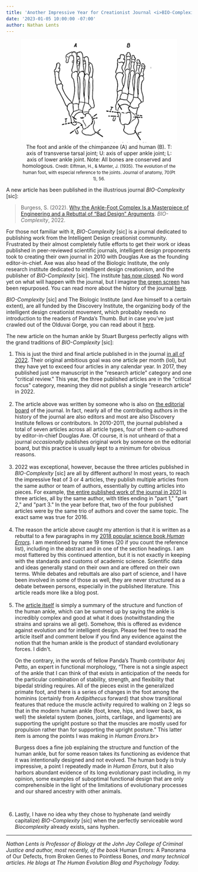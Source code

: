 ```yaml
---
title: 'Another Impressive Year for Creationist Journal <i>BIO-Complexity</i> [sic]'
date: '2023-01-05 10:00:00 -07:00'
author: Nathan Lents
---
```

<figure>
<img src="/uploads/2023/Lents_Evolution_Foot.jpg" alt="Lateral view of ankle" />
<figcaption><div align="center">The foot and ankle of the chimpanzee (A) and human (B). T: axis of transverse tarsal joint; U: axis of upper ankle joint; L: axis of lower ankle joint.  Note: All bones are conserved and homologous. <small>Credit: Elftman, H., & Manter, J. (1935). The evolution of the human foot, with especial reference to the joints. Journal of anatomy, 70(Pt 1), 56.</small></div></figcaption>
</figure>

A new article has been published in the illustrious journal <i>BIO-Complexity</i> [sic]:

<blockquote>Burgess, S. (2022). <a href="https://bio-complexity.org/ojs/index.php/main/article/view/BIO-C.2022.3">Why the Ankle-Foot Complex Is a Masterpiece of Engineering and a Rebuttal of “Bad Design” Arguments</a>. <i>BIO-Complexity</i>, 2022.</blockquote>


For those not familiar with it, <i>BIO-Complexity</i> [sic] is a journal dedicated to publishing work from the Intelligent Design creationist community. Frustrated by their almost completely futile efforts to get their work or ideas published in peer-reviewed scientific journals, intelligent design proponents took to creating their own journal in 2010 with Douglas Axe as the founding editor-in-chief. Axe was also head of the Biologic Institute, the only research institute dedicated to intelligent design creationism, and the publisher of <i>BIO-Complexity</i> [sic]. The institute <a href="https://pandasthumb.org/archives/2021/05/biologic-institute-closes.html">has now closed</a>. No word yet on what will happen with the journal, but I imagine <a href="https://arstechnica.com/science/2012/12/inteliigent-design-think-tanks-institute-is-a-shutterstock-image/">the green screen</a> has been repurposed. You can read more about the history of the journal <a href="https://ncse.ngo/latest-intelligent-design-journal">here</a>. 

<i>BIO-Complexity</i> [sic] and The Biologic Institute (and Axe himself to a certain extent), are all funded by the Discovery Institute, the organizing body of the intelligent design creationist movement, which probably needs no introduction to the readers of Panda’s Thumb. But in case you’ve just crawled out of the Olduvai Gorge, you can read about it <a href="https://en.wikipedia.org/wiki/Discovery_Institute">here</a>.

The new article on the human ankle by Stuart Burgess perfectly aligns with the grand traditions of <i>BIO-Complexity</i> [sic]:

<!--more-->

<ol><li>This is just the third and final article published in in the journal <a href="https://bio-complexity.org/ojs/index.php/main/issue/view/36">in all of 2022</a>. Their original ambitious goal was one article per month (lol), but they have yet to exceed four articles in any calendar year. In 2017, they published just one manuscript in the "research article" category and one "critical review." This year, the three published articles are in the "critical focus" category, meaning they did not publish a single “research article” in 2022.</li><br>

<li>The article above was written by someone who is also on <a href="https://bio-complexity.org/ojs/index.php/main/about/editorialTeam">the editorial board</a> of the journal. In fact, nearly all of the contributing authors in the history of the journal are also editors and most are also Discovery Institute fellows or contributors. In 2010-2011, the journal published a total of seven articles across all article types, four of them co-authored by editor-in-chief Douglas Axe. Of course, it is not unheard of that a journal <i>occasionally</i> publishes original work by someone on the editorial board, but this practice is usually kept to a minimum for obvious reasons.</li><br>

<li>2022 was exceptional, however, because the three articles published in <i>BIO-Complexity</i> [sic] are all by different authors! In most years, to reach the impressive feat of 3 or 4 articles, they publish multiple articles from the same author or team of authors, essentially by cutting articles into pieces. For example, <a href="https://bio-complexity.org/ojs/index.php/main/issue/view/35">the entire published work of the journal in 2021</a> is three articles, all by the same author, with titles ending in "part 1," "part 2," and "part 3." In the year before that, two of the four published articles were by the same trio of authors and cover the same topic. The exact same was true for 2016.</li><br>

<li>The reason the article above caught my attention is that it is written as a rebuttal to a few paragraphs in my <a href="https://thehumanevolutionblog.com/book-human-errors/">2018 popular science book <i>Human Errors</i></a>. I am mentioned by name 19 times (20 if you count the reference list), including in the abstract and in one of the section headings. I am most flattered by this continued attention, but it is not exactly in keeping with the standards and customs of academic science. Scientific data and ideas generally stand on their own and are offered on their own terms. While debates and rebuttals are also part of science, and I have been involved in some of those as well, they are never structured as a debate between persons, especially in the published literature. This article reads more like a blog post.</li><br> 

<li>The <a href="https://bio-complexity.org/ojs/index.php/main/article/view/BIO-C.2022.3">article itself</a> is simply a summary of the structure and function of the human ankle, which can be summed up by saying the ankle is incredibly complex and good at what it does (notwithstanding the strains and sprains we all get). Somehow, this is offered as evidence against evolution and for intelligent design. Please feel free to read the article itself and comment below if you find any evidence against the notion that the human ankle is the product of standard evolutionary forces. I didn't.<br> 

On the contrary, in the words of fellow Panda’s Thumb contributor Anj Petto, an expert in functional morphology, “There is not a single aspect of the ankle that I can think of that exists in anticipation of the needs for the particular combination of stability, strength, and flexibility that bipedal striding requires. All of the pieces exist in the generalized primate foot, and there is a series of changes in the foot among the hominins (certainly from <i>Ardipithecus</i> forward) that show transitional features that reduce the muscle activity required to walking on 2 legs so that in the modern human ankle (foot, knee, hips, and lower back, as well) the skeletal system (bones, joints, cartilage, and ligaments) are supporting the upright posture so that the muscles are mostly used for propulsion rather than for supporting the upright posture.” This latter item is among the points I was making in <i>Human Errors</i>.br> 

Burgess does a fine job explaining the structure and function of the human ankle, but for some reason takes its functioning as evidence that it was intentionally designed and not evolved. The human body is truly impressive, a point I repeatedly made in <i>Human Errors</i>, but it also harbors abundant evidence of its long evolutionary past including, in my opinion, some examples of suboptimal functional design that are only comprehensible in the light of the limitations of evolutionary processes and our shared ancestry with other animals.</li><br>

<li>Lastly, I have no idea why they chose to hyphenate (and weirdly capitalize) <i>BIO-Complexity</i> [sic] when the perfectly serviceable word <i>Biocomplexity</i> already exists, sans hyphen.</li></ol>

-----
<i>Nathan Lents is Professor of Biology at the John Jay College of Criminal Justice and author, most recently, of the book </i>Human Errors: A Panorama of Our Defects, from Broken Genes to Pointless Bones<i>, and many technical articles.  He blogs at The Human Evolution Blog and Psychology Today.</i>

